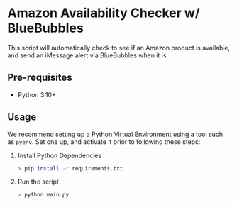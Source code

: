 # Amazon Availability Checker w/ BlueBubbles

This script will automatically check to see if an Amazon product is available, and send an iMessage alert via BlueBubbles when it is.

## Pre-requisites

- Python 3.10+

## Usage

We recommend setting up a Python Virtual Environment using a tool such as `pyenv`. Set one up, and activate it prior to following these steps:

1. Install Python Dependencies

    ```bash
    > pip install -r requirements.txt
    ```

2. Run the script

    ```bash
    > python main.py
    ```